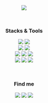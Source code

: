 <p align='center'>
    <img src="https://capsule-render.vercel.app/api?type=venom&section=header&text=一切唯心造&color=0:492E87,50:37B5B6,100:F2F597&animation=fadeIn&height=200"/>
</p>

</br>
<h3 align="center"><b>Stacks & Tools</b></h3>
<p align='center'>
    <img src="https://img.shields.io/badge/Python-3776AB?style=for-the-badge&logo=Python&logoColor=white">
    <img src="https://img.shields.io/badge/R-276DC3?style=for-the-badge&logo=R&logoColor=white">
</br>
    <img src="https://img.shields.io/badge/scikit learn-F7931E?style=for-the-badge&logo=scikit-learn&logoColor=white">
    <img src="https://img.shields.io/badge/pandas-150458?style=for-the-badge&logo=pandas&logoColor=white">
</br>
    <img src="https://img.shields.io/badge/PyTorch-EE4C2C?style=for-the-badge&logo=PyTorch&logoColor=white">
    <img src="https://img.shields.io/badge/TensorFlow-FF6F00?style=for-the-badge&logo=TensorFlow&logoColor=white">
    <img src="https://img.shields.io/badge/Keras-D00000?style=for-the-badge&logo=Keras&logoColor=white">
</br>
    <img src="https://img.shields.io/badge/Google Colab-F9AB00?style=for-the-badge&logo=Google Colab&logoColor=white">
    <img src="https://img.shields.io/badge/Visual Studio Code-007ACC?style=for-the-badge&logo=Visual Studio Code&logoColor=white">
    <img src="https://img.shields.io/badge/Jupyter-F37626?style=for-the-badge&logo=Jupyter&logoColor=white">
</p>

</br>
<h3 align="center"><b>Find me</b></h3>
<p align='center'>
    <img src="https://img.shields.io/badge/Gmail-D14836?style=for-the-badge&logo=gmail&logoColor=white&link=mailto:chaeleeshme@gmail.com"/>
    <img src="https://img.shields.io/badge/Velog-20C997?style=for-the-badge&logo=Velog&logoColor=white&link=https://velog.io/@ab3d2fghi1/posts"/>
    <img src="https://img.shields.io/badge/Kaggle-20BEFF?style=for-the-badge&logo=Kaggle&logoColor=white&link=https://www.kaggle.com/ab3d2fghi1"/>
</p>
